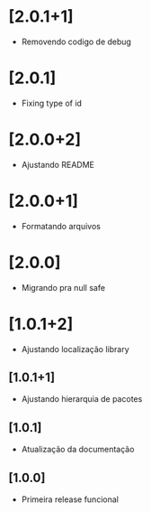 # [2.0.1+1]

- Removendo codigo de debug

# [2.0.1]

- Fixing type of id

# [2.0.0+2]

- Ajustando README

# [2.0.0+1]

- Formatando arquivos

# [2.0.0]

- Migrando pra null safe

# [1.0.1+2]

- Ajustando localização library 

## [1.0.1+1]

- Ajustando hierarquia de pacotes 

## [1.0.1]

- Atualização da documentação 

## [1.0.0]

- Primeira release funcional 